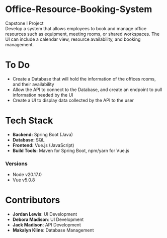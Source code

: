# Office-Resource-Booking-System
Capstone I Project  
Develop a system that allows employees to book and manage office resources such as equipment, meeting rooms, or shared workspaces. The UI can include a calendar view, resource availability, and booking management.

# To Do
- Create a Database that will hold the information of the offices rooms, and their availability
- Allow the API to connect to the Database, and create an endpoint to pull information needed by the UI
- Create a UI to display data collected by the API to the user

# Tech Stack
- **Backend:** Spring Boot (Java)
- **Database:** SQL
- **Frontend:** Vue.js (JavaScript)
- **Build Tools:** Maven for Spring Boot, npm/yarn for Vue.js
### Versions
- Node v20.17.0
- Vue v5.0.8

# Contributors
- **Jordan Lewis**: UI Development
- **Debora Madison**: UI Development
- **Jack Madison**: API Development
- **Makalyn Kline**: Database Management
